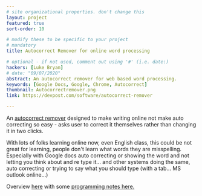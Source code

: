 ```yaml
---
# site organizational properties. don't change this
layout: project
featured: true
sort-order: 10

# modify these to be specific to your project
# mandatory
title: Autocorrect Remover for online word processing

# optional - if not used, comment out using '#' (i.e. date:)
hackers: [Luke Bryan]
# date: "09/07/2020"
abstract: An autocorrect remover for web based word processing.
keywords: [Google Docs, Google, Chrome, Autocorrect]
thumbnail: Autocorrectremover.png
link: https://devpost.com/software/autocorrect-remover

---
```


<!-- more -->
An [autocorrect remover](https://chrome.google.com/webstore/detail/autocorrect-remover/kabdipaepjjfeadakmldmlfincpelajp/related?hl=en) designed to make writing online not make auto correcting so easy - asks user to correct it themselves rather than changing it in two clicks.

With lots of folks learning online now, even English class, this could be not great for learning, people don't learn what words they are misspelling. Especially with Google docs auto correcting or showing the word and not letting you think about and re type it… and other systems doing the same, auto correcting or trying to say what you should type (with a tab... MS outlook online...)

Overview [here](https://howtotrainyourrobot.com/autocorrect-remover-is-now-up-on-chrome-web-store/) with some [programming notes here.](https://howtotrainyourrobot.com/mutationobserver-as-a-clever-javascript-workaround/)


<!--Here's some info on markdown https://help.github.com/articles/basic-writing-and-formatting-syntax/ -->
